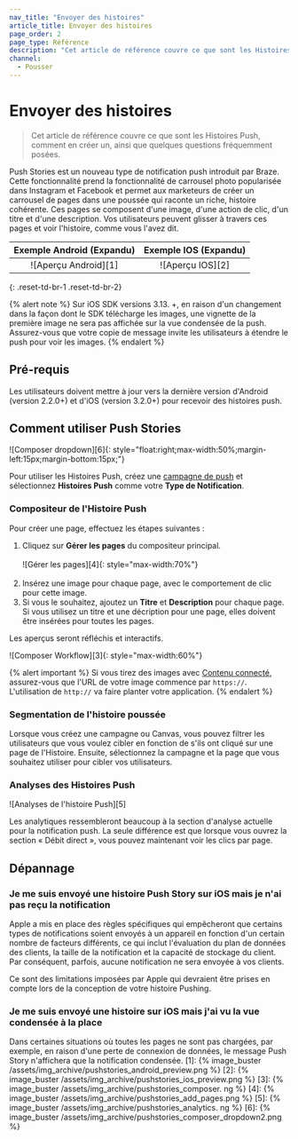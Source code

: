 ```yaml
---
nav_title: "Envoyer des histoires"
article_title: Envoyer des histoires
page_order: 2
page_type: Référence
description: "Cet article de référence couvre ce que sont les Histoires Push, comment en créer un, ainsi que quelques questions fréquemment posées."
channel:
  - Pousser
---
```


# Envoyer des histoires

> Cet article de référence couvre ce que sont les Histoires Push, comment en créer un, ainsi que quelques questions fréquemment posées.

Push Stories est un nouveau type de notification push introduit par Braze. Cette fonctionnalité prend la fonctionnalité de carrousel photo popularisée dans Instagram et Facebook et permet aux marketeurs de créer un carrousel de pages dans une poussée qui raconte un riche, histoire cohérente. Ces pages se composent d'une image, d'une action de clic, d'un titre et d'une description. Vos utilisateurs peuvent glisser à travers ces pages et voir l'histoire, comme vous l'avez dit.

| Exemple Android (Expandu) | Exemple IOS (Expandu) |
|:-------------------------:|:---------------------:|
| !\[Aperçu Android\]\[1\]  | !\[Aperçu IOS\]\[2\]  |
{: .reset-td-br-1 .reset-td-br-2}

{% alert note %}
Sur iOS SDK versions 3.13. +, en raison d'un changement dans la façon dont le SDK télécharge les images, une vignette de la première image ne sera pas affichée sur la vue condensée de la push. Assurez-vous que votre copie de message invite les utilisateurs à étendre le push pour voir les images.
{% endalert %}

## Pré-requis

Les utilisateurs doivent mettre à jour vers la dernière version d'Android (version 2.2.0+) et d'iOS (version 3.2.0+) pour recevoir des histoires push.

## Comment utiliser Push Stories

!\[Composer dropdown\]\[6\]{: style="float:right;max-width:50%;margin-left:15px;margin-bottom:15px;"}

Pour utiliser les Histoires Push, créez une [campagne de push]({{site.baseurl}}/user_guide/message_building_by_channel/push/creating_a_push_message/) et sélectionnez **Histoires Push** comme votre **Type de Notification**.

### Compositeur de l'Histoire Push

Pour créer une page, effectuez les étapes suivantes :

1. Cliquez sur **Gérer les pages** du compositeur principal. <br><br>!\[Gérer les pages\]\[4\]{: style="max-width:70%"}<br><br>
2. Insérez une image pour chaque page, avec le comportement de clic pour cette image.
3. Si vous le souhaitez, ajoutez un **Titre** et **Description** pour chaque page. Si vous utilisez un titre et une décription pour une page, elles doivent être insérées pour toutes les pages.

Les aperçus seront réfléchis et interactifs.

!\[Composer Workflow\]\[3\]{: style="max-width:60%"}

{% alert important %}
Si vous tirez des images avec [Contenu connecté]({{site.baseurl}}/user_guide/personalization_and_dynamic_content/connected_content/about_connected_content/#about-connected-content), assurez-vous que l'URL de votre image commence par `https://`. L'utilisation de `http://` va faire planter votre application.
{% endalert %}

### Segmentation de l'histoire poussée

Lorsque vous créez une campagne ou Canvas, vous pouvez filtrer les utilisateurs que vous voulez cibler en fonction de s'ils ont cliqué sur une page de l'Histoire. Ensuite, sélectionnez la campagne et la page que vous souhaitez utiliser pour cibler vos utilisateurs.

### Analyses des Histoires Push

!\[Analyses de l'histoire Push\]\[5\]

Les analytiques ressembleront beaucoup à la section d'analyse actuelle pour la notification push. La seule différence est que lorsque vous ouvrez la section « Débit direct », vous pouvez maintenant voir les clics par page.

## Dépannage

### Je me suis envoyé une histoire Push Story sur iOS mais je n'ai pas reçu la notification

Apple a mis en place des règles spécifiques qui empêcheront que certains types de notifications soient envoyés à un appareil en fonction d'un certain nombre de facteurs différents, ce qui inclut l'évaluation du plan de données des clients, la taille de la notification et la capacité de stockage du client. Par conséquent, parfois, aucune notification ne sera envoyée à vos clients.

Ce sont des limitations imposées par Apple qui devraient être prises en compte lors de la conception de votre histoire Pushing.

### Je me suis envoyé une histoire sur iOS mais j'ai vu la vue condensée à la place

Dans certaines situations où toutes les pages ne sont pas chargées, par exemple, en raison d'une perte de connexion de données, le message Push Story n'affichera que la notification condensée.
[1]: {% image_buster /assets/img_archive/pushstories_android_preview.png %} [2]: {% image_buster /assets/img_archive/pushstories_ios_preview.png %} [3]: {% image_buster /assets/img_archive/pushstories_composer. ng %} [4]: {% image_buster /assets/img_archive/pushstories_add_pages.png %} [5]: {% image_buster /assets/img_archive/pushstories_analytics. ng %} [6]: {% image_buster /assets/img_archive/pushstories_composer_dropdown2.png %}
